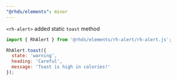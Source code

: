 ```yaml
---
"@rhds/elements": minor
---
```

`<rh-alert>` added static `toast` method

```js
import { RhAlert } from '@rhds/elements/rh-alert/rh-alert.js';

RhAlert.toast({
  state: 'warning',
  heading: 'Careful',
  message: 'Toast is high in calories!'
});
```
